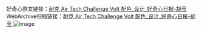 好奇心原文链接：[耐克 Air Tech Challenge Volt 配色_设计_好奇心日报-胡莹 ](https://www.qdaily.com/articles/11267.html)
WebArchive归档链接：[耐克 Air Tech Challenge Volt 配色_设计_好奇心日报-胡莹 ](http://web.archive.org/web/20190623164114/https://www.qdaily.com/articles/11267.html)
![image](http://ww3.sinaimg.cn/large/007d5XDply1g3wgnjf8fij30u035qh0x)